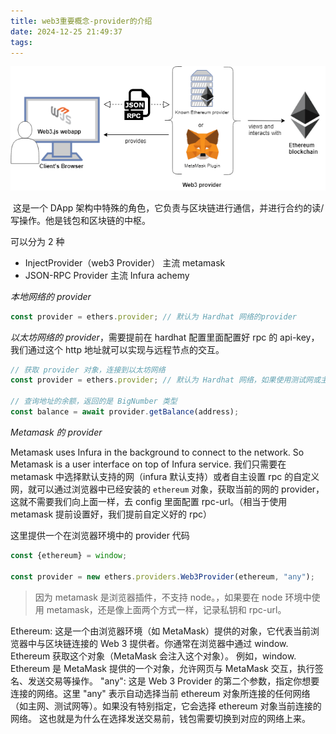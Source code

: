 ```yaml
---
title: web3重要概念-provider的介绍
date: 2024-12-25 21:49:37
tags:
---
```




![](attachment/Pasted%20image%2020241225173327.png)


 这是一个 DApp 架构中特殊的角色，它负责与区块链进行通信，并进行合约的读/写操作。他是钱包和区块链的中枢。

可以分为 2 种
- InjectProvider（web3 Provider） 主流 metamask
- JSON-RPC Provider  主流 Infura achemy



*本地网络的 provider*

```js
const provider = ethers.provider; // 默认为 Hardhat 网络的provider
```

*以太坊网络的 provider*，需要提前在 hardhat 配置里面配置好 rpc 的 api-key，我们通过这个 http 地址就可以实现与远程节点的交互。

```js
// 获取 provider 对象，连接到以太坊网络
const provider = ethers.provider; // 默认为 Hardhat 网络，如果使用测试网或主网，需要提供相应的 RPC URL

// 查询地址的余额，返回的是 BigNumber 类型
const balance = await provider.getBalance(address);
```

*Metamask 的 provider*

Metamask uses Infura in the background to connect to the network. So Metamask is a user interface on top of Infura service.
我们只需要在 metamask 中选择默认支持的网（infura 默认支持）或者自主设置 rpc 的自定义网，就可以通过浏览器中已经安装的 `ethereum` 对象，获取当前的网的 provider，这就不需要我们向上面一样，去 config 里面配置 rpc-url。（相当于使用 metamask 提前设置好，我们提前自定义好的 rpc）

这里提供一个在浏览器环境中的 provider 代码

```js
const {ethereum} = window;

const provider = new ethers.providers.Web3Provider(ethereum, "any");
```

>因为 metamask 是浏览器插件，不支持 node。，如果要在 node 环境中使用 metamask，还是像上面两个方式一样，记录私钥和 rpc-url。

Ethereum: 这是一个由浏览器环境（如 MetaMask）提供的对象，它代表当前浏览器中与区块链连接的 Web 3 提供者。你通常在浏览器中通过 window. Ethereum 获取这个对象（MetaMask 会注入这个对象）。
例如，window. Ethereum 是 MetaMask 提供的一个对象，允许网页与 MetaMask 交互，执行签名、发送交易等操作。
"any": 这是 Web 3 Provider 的第二个参数，指定你想要连接的网络。这里 "any" 表示自动选择当前 ethereum 对象所连接的任何网络（如主网、测试网等）。如果没有特别指定，它会选择 ethereum 对象当前连接的网络。
这也就是为什么在选择发送交易前，钱包需要切换到对应的网络上来。